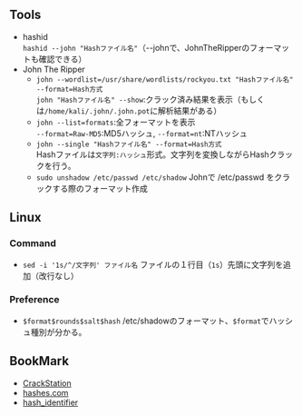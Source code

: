 ## Tools
- hashid  
  `hashid --john "Hashファイル名"`（--johnで、JohnTheRipperのフォーマットも確認できる）
- John The Ripper  
  - `john --wordlist=/usr/share/wordlists/rockyou.txt "Hashファイル名" --format=Hash方式`  
    `john "Hashファイル名" --show`:クラック済み結果を表示（もしくは`/home/kali/.john/.john.pot`に解析結果がある）
  - `john --list=formats`:全フォーマットを表示  
    `--format=Raw-MD5`:MD5ハッシュ, `--format=nt`:NTハッシュ
  - `john --single "Hashファイル名" --format=Hash方式`  
    Hashファイルは`文字列:ハッシュ`形式。文字列を変換しながらHashクラックを行う。
  - `sudo unshadow /etc/passwd /etc/shadow` Johnで /etc/passwd をクラックする際のフォーマット作成
## Linux
### Command
- `sed -i '1s/^/文字列' ファイル名` ファイルの１行目（`1s`）先頭に文字列を追加（改行なし）
### Preference
- `$format$rounds$salt$hash` /etc/shadowのフォーマット、`$format`でハッシュ種別が分かる。
## BookMark
- [CrackStation](https://crackstation.net/)
- [hashes.com](https://hashes.com/en/decrypt/hash)
- [hash_identifier](https://hashes.com/en/tools/hash_identifier)
